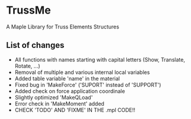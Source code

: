 # TrussMe

A Maple Library for Truss Elements Structures

## List of changes

- All functions with names starting with capital letters (Show, Translate, Rotate, ...)
- Removal of multiple and various internal local variables
- Added table variable 'name' in the material
- Fixed bug in 'MakeForce' ('SUPORT' instead of 'SUPPORT')
- Added check on force application coordinale
- Slightly optimized 'MakeQLoad'
- Error check in 'MakeMoment' added
- CHECK 'TODO' AND 'FIXME' IN THE .mpl CODE!!
